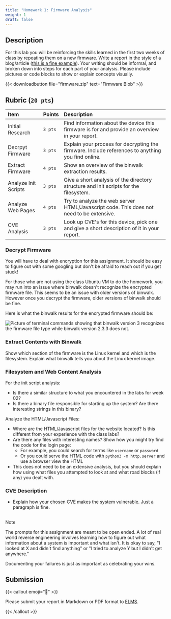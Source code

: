 ```yaml
---
title: "Homework 1: Firmware Analysis"
weight: 1
draft: false
---
```


## Description

For this lab you will be reinforcing the skills learned in the first two weeks
of class by repeating them on a new firmware. Write a report in the style of a
blog/article
([this is a fine example](https://www.infosecinstitute.com/resources/iot-security/iot-security-fundamentals-reverse-engineering-firmware/)).
Your writing should be informal, and broken down into steps for each part of
your analysis. Please include pictures or code blocks to show or explain
concepts visually.

{{< downloadbutton file="firmware.zip" text="Firmware Blob" >}}

## Rubric (`20 pts`)

| Item                 | Points  | Description                                                                                       |
| :------------------- | :------ | :------------------------------------------------------------------------------------------------ |
| Initial Research     | `3 pts` | Find information about the device this firmware is for and provide an overview in your report.    |
| Decrpyt Firmware     | `3 pts` | Explain your process for decrypting the firmware. Include references to anything you find online. |
| Extract Firmware     | `4 pts` | Show an overview of the binwalk extraction results.                                               |
| Analyze Init Scripts | `3 pts` | Give a short analysis of the directory structure and init scripts for the filesystem.             |
| Analyze Web Pages    | `4 pts` | Try to analyze the web server HTML/Javascript code. This does not need to be extensive.           |
| CVE Analysis         | `3 pts` | Look up CVE's for this device, pick one and give a short description of it in your report.        |

### Decrypt Firmware

You will have to deal with encryption for this assignment. It should be easy to
figure out with some googling but don't be afraid to reach out if you get stuck!

For those who are not using the class Ubuntu VM to do the homework, you may run
into an issue where binwalk doesn't recognize the encrypted firmware file. This
seems to be an issue with older versions of binwalk. However once you decrypt
the firmware, older versions of binwalk should be fine.

Here is what the binwalk results for the encrypted firmware should be:

![](./hacs408e-assignment-1-binwalk.png "Picture of terminal commands showing that binwalk version 3 recognizes the firmware file type while binwalk version 2.3.3 does not.")

### Extract Contents with Binwalk

Show which section of the firmware is the Linux kernel and which is the
filesystem. Explain what binwalk tells you about the Linux kernel image.

### Filesystem and Web Content Analysis

For the init script analysis:

- Is there a similar structure to what you encountered in the labs for week 02?
- Is there a binary file responsible for starting up the system? Are there
  interesting strings in this binary?

Analyze the HTML/Javascript Files:

- Where are the HTML/Javascript files for the website located? Is this different
  from your experience with the class labs?
- Are there any files with interesting names? Show how you might try find the
  code for the login page:
  - For example, you could search for terms like `username` or `password`
  - Or you could serve the HTML code with `python3 -m http.server` and use a
    browser view the HTML
- This does not need to be an extensive analysis, but you should explain how
  using what files you attempted to look at and what road blocks (if any) you
  dealt with.

### CVE Description

- Explain how your chosen CVE makes the system vulnerable. Just a paragraph is
  fine.

<h2><p style="display: none;">foo</p></h2>

> [!NOTE]
>
> The prompts for this assignment are meant to be open ended. A lot of real
> world reverse engineering involves learning how to figure out what information
> about a system is important and what isn't. It is okay to say, "I looked at X
> and didn't find anything" or "I tried to analyze Y but I didn't get anywhere."
>
> Documenting your failures is just as important as celebrating your wins.

## Submission

{{< callout emoji="📝" >}}

Please submit your report in Markdown or PDF format to
[ELMS](https://umd.instructure.com/courses/1390353/assignments).

{{< /callout >}}

